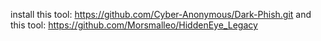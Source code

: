 install this tool: https://github.com/Cyber-Anonymous/Dark-Phish.git
and this tool: https://github.com/Morsmalleo/HiddenEye_Legacy
